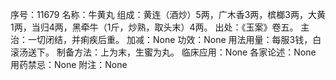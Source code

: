 序号：11679
名称：牛黄丸
组成：黄连（酒炒）5两，广木香3两，槟榔3两，大黄1两，当归4两，黑牵牛（1斤，炒熟，取头末）4两。
出处：《玉案》卷五。
主治：一切闭结，并痢疾后重。
加减：None
功效：None
用法用量：每服3钱，白滚汤送下。
制备方法：上为末，生蜜为丸。
临床应用：None
各家论述：None
用药禁忌：None
附注：None
